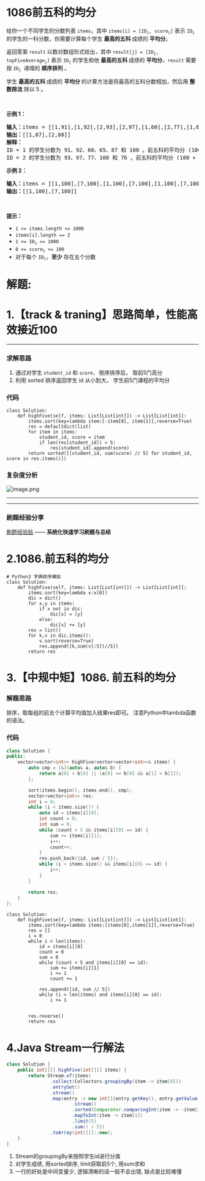# 1086前五科的均分
<p>给你一个不同学生的分数列表 <code>items</code>，其中 <code>items[i] = [ID<sub>i</sub>, score<sub>i</sub>]</code> 表示 <code>ID<sub>i</sub></code> 的学生的一科分数，你需要计算每个学生 <strong>最高的五科 </strong>成绩的 <strong>平均分</strong>。</p>

<p>返回答案 <code>result</code> 以数对数组形式给出<em>，</em>其中<em> </em><code>result[j] = [ID<sub>j</sub>, topFiveAverage<sub>j</sub>]</code><em> </em>表示<em> </em><code>ID<sub>j</sub></code><em> </em>的学生和他 <strong>最高的五科 </strong>成绩的 <strong>平均分</strong><em>。</em><code>result</code><em> </em>需要按<em> </em><code>ID<sub>j</sub></code><em>  </em>递增的 <strong>顺序排列</strong> 。</p>

<p>学生 <strong>最高的五科 </strong>成绩的 <strong>平均分 </strong>的计算方法是将最高的五科分数相加，然后用 <strong>整数除法</strong> 除以 5 。</p>

<p> </p>

<p><strong>示例 1：</strong></p>

<pre>
<strong>输入：</strong>items = [[1,91],[1,92],[2,93],[2,97],[1,60],[2,77],[1,65],[1,87],[1,100],[2,100],[2,76]]
<strong>输出：</strong>[[1,87],[2,88]]
<strong>解释：</strong>
ID = 1 的学生分数为 91、92、60、65、87 和 100 。前五科的平均分 (100 + 92 + 91 + 87 + 65) / 5 = 87
ID = 2 的学生分数为 93、97、77、100 和 76 。前五科的平均分 (100 + 97 + 93 + 77 + 76) / 5 = 88.6，但是由于使用整数除法，结果转换为 88
</pre>

<p><strong>示例 2：</strong></p>

<pre>
<strong>输入：</strong>items = [[1,100],[7,100],[1,100],[7,100],[1,100],[7,100],[1,100],[7,100],[1,100],[7,100]]
<strong>输出：</strong>[[1,100],[7,100]]
</pre>

<p> </p>

<p><strong>提示：</strong></p>

<ul>
	<li><code>1 <= items.length <= 1000</code></li>
	<li><code>items[i].length == 2</code></li>
	<li><code>1 <= ID<sub>i</sub> <= 1000</code></li>
	<li><code>0 <= score<sub>i</sub> <= 100</code></li>
	<li>对于每个 <code>ID<sub>i</sub></code>，<strong>至少</strong> 存在五个分数</li>
</ul>
































# 解题:
# 1.【track & traning】思路简单，性能高效接近100
---
### 求解思路
1. 通过对学生 `student_id` 和 `score，` 倒序排序后， 取前5门高分
2. 利用 sorted 排序返回学生 id 从小到大， 学生前5门课程的平均分

### 代码

```python3
class Solution:
    def highFive(self, items: List[List[int]]) -> List[List[int]]:
        items.sort(key=lambda item:[-item[0], item[1]],reverse=True)
        res = defaultdict(list)
        for item in items:
            student_id, score = item
            if len(res[student_id]) < 5:
                res[student_id].append(score)
        return sorted([[student_id, sum(score) // 5] for student_id, score in res.items()])
```


### 复杂度分析
![image.png](https://pic.leetcode-cn.com/1664631278-uYcHBa-image.png)


---

---
### 刷题经验分享
[刷题经验贴](https://leetcode-cn.com/circle/discuss/PZO1if/) ——  **系统化快速学习刷题与总结**
# 2.1086.前五科的均分
```python3
# Python3 字典排序模拟
class Solution:
    def highFive(self, items: List[List[int]]) -> List[List[int]]:
        items.sort(key=lambda x:x[0])
        dic = dict()
        for x,y in items:
            if x not in dic:
                dic[x] = [y]
            else:
                dic[x] += [y]
        res = list()
        for k,v in dic.items():
            v.sort(reverse=True)
            res.append([k,sum(v[:5])//5])
        return res
```

# 3.【中规中矩】1086. 前五科的均分
### 解题思路
排序，取每组的前五个计算平均值加入结果res即可。
注意Python中lambda函数的语法。

### 代码
```cpp []
class Solution {
public:
    vector<vector<int>> highFive(vector<vector<int>>& items) {
        auto cmp = [&](auto& a, auto& b) {
            return a[0] < b[0] || (a[0] == b[0] && a[1] > b[1]);
        };

        sort(items.begin(), items.end(), cmp);
        vector<vector<int>> res;
        int i = 0; 
        while (i < items.size()) {
            auto id = items[i][0];
            int count = 0;
            int sum = 0;
            while (count < 5 && items[i][0] == id) {
                sum += items[i][1];
                i++;
                count++;
            }
            res.push_back({id, sum / 5});
            while (i < items.size() && items[i][0] == id) {
                i++;
            }
        }

        return res;
    }
};
```
```python3 []
class Solution:
    def highFive(self, items: List[List[int]]) -> List[List[int]]:
        items.sort(key=lambda items:[items[0],items[1]],reverse=True)
        res = []
        i = 0
        while i < len(items):
            id = items[i][0]
            count = 0
            sum = 0
            while (count < 5 and items[i][0] == id):
                sum += items[i][1]
                i += 1
                count += 1
           
            res.append([id, sum // 5])
            while (i < len(items) and items[i][0] == id):
                i += 1
    
        
        res.reverse()
        return res
```
# 4.Java Stream一行解法
```java
class Solution {
    public int[][] highFive(int[][] items) {
        return Stream.of(items)
                .collect(Collectors.groupingBy(item -> item[0]))
                .entrySet()
                .stream()
                .map(entry -> new int[]{entry.getKey(), entry.getValue()
                        .stream()
                        .sorted(Comparator.comparingInt(item -> -item[1]))
                        .mapToInt(item -> item[1])
                        .limit(5)
                        .sum() / 5})
                .toArray(int[][]::new);
    }
}
```

1. Stream的groupingBy来按照学生id进行分类
2. 对学生成绩, 用sorted排序, limit获取前5个, 用sum求和
3. 一行的好处是中间变量少, 逻辑清晰的话一般不会出错, 缺点是比较难懂

